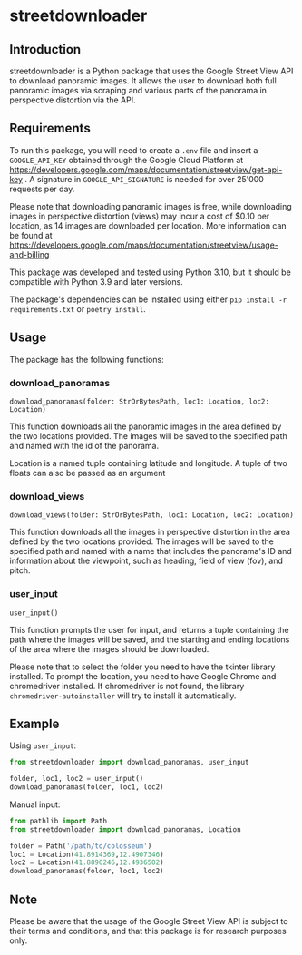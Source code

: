 # streetdownloader

## Introduction
streetdownloader is a Python package that uses the 
Google Street View API to download panoramic images. 
It allows the user to download both full panoramic images via scraping 
and various parts of the panorama in perspective distortion via the API.

## Requirements

To run this package, you will need to create a `.env` file 
and insert a `GOOGLE_API_KEY` obtained through the Google Cloud Platform 
at https://developers.google.com/maps/documentation/streetview/get-api-key .
A signature in `GOOGLE_API_SIGNATURE` is needed for over 25'000 requests per day.

Please note that downloading panoramic images is free, 
while downloading images in perspective distortion (views) 
may incur a cost of $0.10 per location, as 14 images are downloaded per location. 
More information can be found at https://developers.google.com/maps/documentation/streetview/usage-and-billing

This package was developed and tested using Python 3.10, 
but it should be compatible with Python 3.9 and later versions.

The package's dependencies can be installed using either 
`pip install -r requirements.txt` or `poetry install`.


## Usage
The package has the following functions:

### download_panoramas
`download_panoramas(folder: StrOrBytesPath, loc1: Location, loc2: Location)`

This function downloads all the panoramic images 
in the area defined by the two locations provided. 
The images will be saved to the specified path 
and named with the id of the panorama. 

Location is a named tuple containing latitude and longitude. 
A tuple of two floats can also be passed as an argument

### download_views
`download_views(folder: StrOrBytesPath, loc1: Location, loc2: Location)`

This function downloads all the images in perspective distortion 
in the area defined by the two locations provided. 
The images will be saved to the specified path 
and named with a name that includes the panorama's ID and information
about the viewpoint, such as heading, field of view (fov), and pitch.

### user_input
`user_input()`

This function prompts the user for input, and returns a tuple 
containing the path where the images will be saved, 
and the starting and ending locations of the area where the 
images should be downloaded.

Please note that to select the folder you need to have the tkinter library installed. 
To prompt the location, you need to have Google Chrome and chromedriver installed. 
If chromedriver is not found, the library `chromedriver-autoinstaller` will try to install it automatically.

## Example
Using `user_input`:
```python
from streetdownloader import download_panoramas, user_input

folder, loc1, loc2 = user_input()
download_panoramas(folder, loc1, loc2)
```

Manual input:
```python
from pathlib import Path
from streetdownloader import download_panoramas, Location

folder = Path('/path/to/colosseum')
loc1 = Location(41.8914369,12.4907346)
loc2 = Location(41.8890246,12.4936502)
download_panoramas(folder, loc1, loc2)
```


## Note
Please be aware that the usage of the Google Street View API is subject
to their terms and conditions, 
and that this package is for research purposes only.